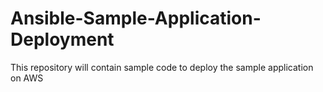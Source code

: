 # Ansible-Sample-Application-Deployment
This repository will contain sample code to deploy the sample application on AWS
